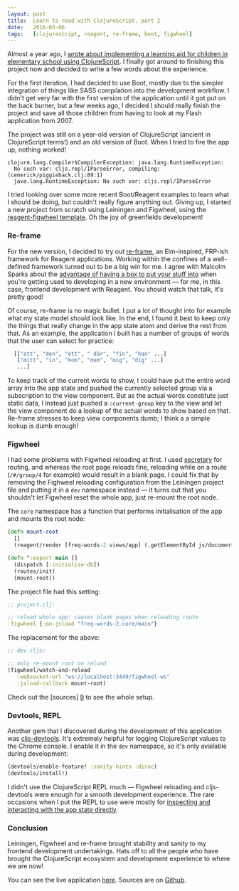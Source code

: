 ```yaml
---
layout: post
title:  Learn to read with ClojureScript, part 2
date:   2016-03-06
tags:   [clojurescript, reagent, re-frame, boot, figwheel]
---
```


Almost a year ago, I [wrote about implementing a learning aid for children in elementary school using ClojureScript][1].
I finally got around to finishing this project now and decided to write a few words about the experience.

For the first iteration, I had decided to use Boot, mostly due to the simpler integration of things like
SASS compilation into the development workflow. I didn't get very far with the first version of the
application until it got put on the back burner, but a few weeks ago, I decided I should really finish
the project and save all those children from having to look at my Flash application from 2007.

The project was still on a year-old version of ClojureScript (ancient in ClojureScript terms!) and
an old version of Boot. When I tried to fire the app up, nothing worked!

```
clojure.lang.Compiler$CompilerException: java.lang.RuntimeException:
  No such var: cljs.repl/IParseError, compiling:(cemerick/piggieback.clj:89:1)
  java.lang.RuntimeException: No such var: cljs.repl/IParseError
```

I tried looking over some more recent Boot/Reagent examples to learn what I should be doing,
but couldn't really figure anything out. Giving up, I started a new project from scratch
using Leiningen and Figwheel, using the [reagent-figwheel template][2]. Oh the joy of greenfields
development!

### Re-frame

For the new version, I decided to try out [re-frame][3], an Elm-inspired, FRP-ish framework for Reagent applications.
Working within the confines of a well-defined framework turned out to be a big win for me. I agree
with Malcolm Sparks about the [advantage of having a box to put your stuff into][4] when you're
getting used to developing in a new environment — for me, in this case, frontend development with
Reagent. You should watch that talk, it's pretty good!

Of course, re-frame is no magic bullet. I put a lot of thought into for example what my state model
should look like. In the end, I found it best to keep only the things that really change in the
app state atom and derive the rest from that. As an example, the application I built has a number
of groups of words that the user can select for practice:

```clojure
  [["att", "den", "ett", " där", "fin", "han" ...]
   ["mitt", "in", "kom", "dem", "mig", "dig" ...]
   ...]

```
To keep track of the current words to show, I could have put the entire word array into the app state
and pushed the currently selected group via a subscription to the view component. But as the actual words constitute
just static data, I instead just pushed a `:current-group` key to the view and let the view component do a lookup of the actual
words to show based on that. Re-frame stresses to keep view components dumb; I think a a simple lookup is dumb enough!

### Figwheel

I had some problems with Figwheel reloading at first. I used [secretary][5] for routing, and whereas
the root page reloads fine, reloading while on a route (`/#/group/4` for example) would result in a blank
page. I could fix that by removing the Fighweel reloading configuration from the Leiningen project file and
putting it in a `dev` namespace instead — it turns out that you shouldn't let Figwheel reset the whole app,
just re-mount the root node.

The `core` namespace has a function that performs initialisation of the app and mounts the root node:

```clojure
(defn mount-root
  []
  (reagent/render [freq-words-2.views/app] (.getElementById js/document "app")))

(defn ^:export main []
  (dispatch [:initialise-db])
  (routes/init)
  (mount-root))
```

The project file had this setting:

```clojure
;; project.clj:

;; reload whole app: causes blank pages when reloading route
:figwheel {:on-jsload "freq-words-2.core/main"}
```

The replacement for the above:

```clojure
;; dev.cljs:

;; only re-mount root on reload
(figwheel/watch-and-reload
   :websocket-url "ws://localhost:3449/figwheel-ws"
   :jsload-callback mount-root)
```

Check out the [sources] [9] to see the whole setup.

### Devtools, REPL

Another gem that I discovered during the development of this application was [cljs-devtools][6].
It's extremely helpful for logging ClojureScript values to the Chrome console. I enable it
in the `dev` namespace, so it's only available during development:

```clojure
(devtools/enable-feature! :sanity-hints :dirac)
(devtools/install!)
```

I didn't use the ClojureScript REPL much — Figwheel reloading and cljs-devtools were enough for
a smooth development experience. The rare occasions when I put the REPL to use were mostly
for [inspecting and interacting with the app state directly][7].

### Conclusion

Leiningen, Figwheel and re-frame brought stability and sanity to my frontend development
undertakings. Hats off to all the people who have brought the ClojureScript ecosystem and
development experience to where we are now!

You can see the live application [here][8]. Sources are on [Github][9].

[1]: http://jstaffans.github.io/2015/05/25/freq-words.html
[2]: https://github.com/gadfly361/reagent-figwheel
[3]: https://github.com/Day8/re-frame
[4]: https://skillsmatter.com/skillscasts/6718-introduction-to-clojurescript-reagent-and-reframe
[5]: https://github.com/gf3/secretary
[6]: https://github.com/binaryage/cljs-devtools
[7]: https://github.com/Day8/re-frame/wiki/FAQ#5-how-can-i-inspect-app-db
[8]: http://www.kjellstaffans.fi/ord/
[9]: https://github.com/jstaffans/freq-words-2
